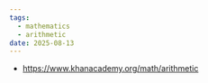 ```yaml
---
tags:
  - mathematics
  - arithmetic
date: 2025-08-13
---
```

* https://www.khanacademy.org/math/arithmetic

